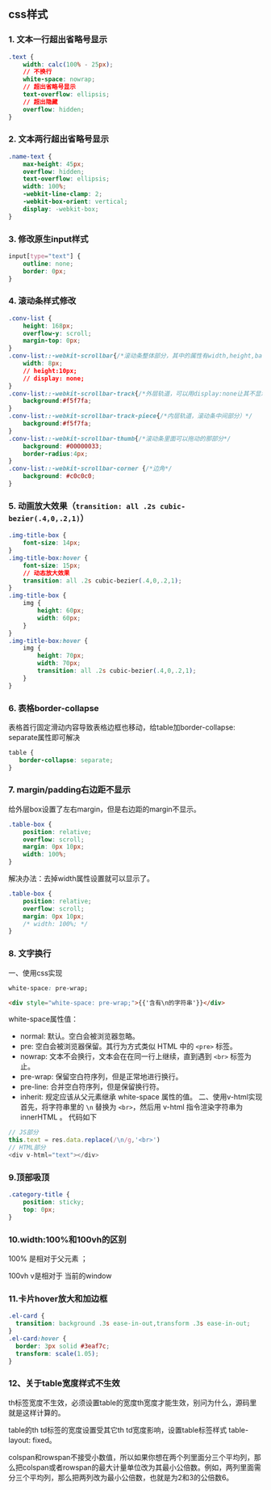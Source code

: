 ## css样式

### 1. 文本一行超出省略号显示

```css
.text {
    width: calc(100% - 25px);
    // 不换行
    white-space: nowrap;
    // 超出省略号显示
    text-overflow: ellipsis;
    // 超出隐藏
    overflow: hidden;
}
```

### 2. 文本两行超出省略号显示

```css
.name-text {
    max-height: 45px;
    overflow: hidden;
    text-overflow: ellipsis;
    width: 100%;
    -webkit-line-clamp: 2;
    -webkit-box-orient: vertical;
    display: -webkit-box;
}
```

### 3. 修改原生input样式

```css
input[type="text"] {
    outline: none;
    border: 0px;
}
```

### 4. 滚动条样式修改

```css
.conv-list {
    height: 168px;
    overflow-y: scroll;
    margin-top: 0px;
}
.conv-list::-webkit-scrollbar{/*滚动条整体部分，其中的属性有width,height,background,border等*/
    width: 8px;
    // height:10px;
    // display: none;
}
.conv-list::-webkit-scrollbar-track{/*外层轨道，可以用display:none让其不显示，也可以添加背景图片，颜色改变显示效果*/
    background:#f5f7fa;
}
.conv-list::-webkit-scrollbar-track-piece{/*内层轨道，滚动条中间部分）*/
    background:#f5f7fa;
}
.conv-list::-webkit-scrollbar-thumb{/*滚动条里面可以拖动的那部分*/
    background: #00000033;
    border-radius:4px;
}
.conv-list::-webkit-scrollbar-corner {/*边角*/
    background: #c0c0c0;
}
```

### 5. 动画放大效果（`transition: all .2s cubic-bezier(.4,0,.2,1)`）

```css
.img-title-box {
    font-size: 14px;
}
.img-title-box:hover {
    font-size: 15px;
    // 动态放大效果
    transition: all .2s cubic-bezier(.4,0,.2,1);
}
.img-title-box {
    img {
        height: 60px;
        width: 60px;
    } 
}
.img-title-box:hover {
    img {
        height: 70px;
        width: 70px;
        transition: all .2s cubic-bezier(.4,0,.2,1);
    } 
}
```

### 6. 表格border-collapse

表格首行固定滑动内容导致表格边框也移动，给table加border-collapse: separate属性即可解决

```css
table {
   border-collapse: separate;
}
```

### 7. margin/padding右边距不显示

给外层box设置了左右margin，但是右边距的margin不显示。

```css
.table-box {
    position: relative;
    overflow: scroll;
    margin: 0px 10px;
    width: 100%;
}
```

解决办法：去掉width属性设置就可以显示了。

```css
.table-box {
    position: relative;
    overflow: scroll;
    margin: 0px 10px;
    /* width: 100%; */
}
```

### 8. 文字换行
一、使用css实现
```css
white-space: pre-wrap; 
```
```html
<div style="white-space: pre-wrap;">{{'含有\n的字符串'}}</div> 
```
white-space属性值：
- normal: 默认。空白会被浏览器忽略。
- pre: 空白会被浏览器保留。其行为方式类似 HTML 中的 `<pre>` 标签。
- nowrap: 文本不会换行，文本会在在同一行上继续，直到遇到 `<br>` 标签为止。
- pre-wrap: 保留空白符序列，但是正常地进行换行。
- pre-line: 合并空白符序列，但是保留换行符。
- inherit: 规定应该从父元素继承 white-space 属性的值。
二、使用v-html实现
首先，将字符串里的 `\n` 替换为  `<br>`，然后用 v-html 指令渲染字符串为 innerHTML 。 代码如下
```js
// JS部分
this.text = res.data.replace(/\n/g,'<br>')
// HTML部分
<div v-html="text"></div>
```

### 9.顶部吸顶

```css
.category-title {
    position: sticky;
    top: 0px;
}

```
### 10.width:100%和100vh的区别

100% 是相对于父元素 ；

100vh v是相对于 当前的window

### 11.卡片hover放大和加边框
```css
.el-card {
  transition: background .3s ease-in-out,transform .3s ease-in-out;
}
.el-card:hover {
  border: 3px solid #3eaf7c;
  transform: scale(1.05);
}
```
### 12、关于table宽度样式不生效

th标签宽度不生效，必须设置table的宽度th宽度才能生效，别问为什么，源码里就是这样计算的。

table的th td标签的宽度设置受其它th td宽度影响，设置table标签样式 table-layout: fixed。

colspan和rowspan不接受小数值，所以如果你想在两个列里面分三个平均列，那么把colspan或者rowspan的最大计量单位改为其最小公倍数。例如，两列里面需分三个平均列，那么把两列改为最小公倍数，也就是为2和3的公倍数6。

<ClientOnly>
  <Valine></Valine>
</ClientOnly>